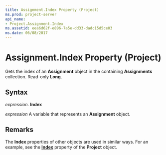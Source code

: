 ```yaml
---
title: Assignment.Index Property (Project)
ms.prod: project-server
api_name:
- Project.Assignment.Index
ms.assetid: eea6d62f-e896-7a5e-dd33-dadc15d5ce03
ms.date: 06/08/2017
---
```



# Assignment.Index Property (Project)

Gets the index of an  **Assignment** object in the containing **Assignments** collection. Read-only **Long**.


## Syntax

 _expression_. **Index**

 _expression_ A variable that represents an **Assignment** object.


## Remarks

The  **Index** properties of other objects are used in similar ways. For an example, see the **[Index](Project.Project.Index.md)** property of the **Project** object.


